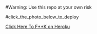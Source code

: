 #Warning: Use this repo at your own risk

#click_the_photo_below_to_deploy

[Click Here To F**K on Heroku](https://heroku.com/deploy)


